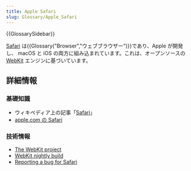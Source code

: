 ```yaml
---
title: Apple Safari
slug: Glossary/Apple_Safari
---
```


{{GlossarySidebar}}

[Safari](http://www.apple.com/safari/) は{{Glossary("Browser","ウェブブラウザー")}}であり、Apple が開発し、 macOS と iOS の両方に組み込まれています。これは、オープンソースの [WebKit](https://webkit.org/) エンジンに基づいています。

## 詳細情報

### 基礎知識

- ウィキペディア上の記事「[Safari](https://ja.wikipedia.org/wiki/Safari)」
- [apple.com の Safari](https://www.apple.com/safari/)

### 技術情報

- [The WebKit project](https://webkit.org/)
- [WebKit nightly build](https://nightly.webkit.org/)
- [Reporting a bug for Safari](https://bugs.webkit.org/)
